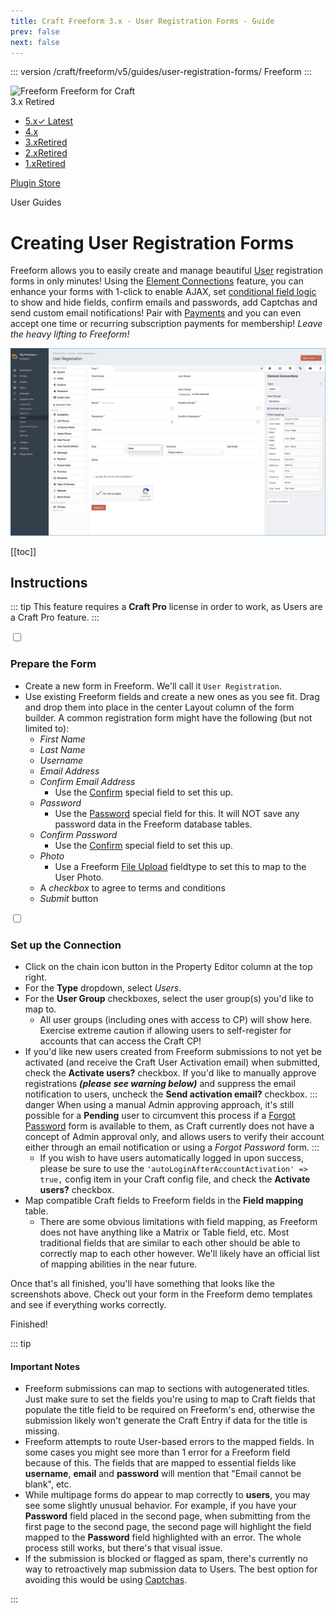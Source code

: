 ```yaml
---
title: Craft Freeform 3.x - User Registration Forms - Guide
prev: false
next: false
---
```


<meta property="og:image" content="https://docs.solspace.com/extras/social/craft/freeform/freeform.png" />

::: version /craft/freeform/v5/guides/user-registration-forms/
Freeform
:::

<div id="pr-heading">
    <img src="https://docs.solspace.com/extras/icons/products/freeform-icon.png" alt="Freeform" class="pr-image">
    <span class="pr-name">Freeform</span>
    <span class="pr-category">for Craft</span>
    <div class="pr-v-wrapper">
        <div class="pr-v">
            <span class="pr-v-v">3.x</span>
            <span class="pr-v-type pr-retired">Retired</span>
            <span class="pr-v-arrow arrow down"></span>
        </div>
        <ul class="pr-v-list">
            <li><a href="/craft/freeform/v5/">5.x<span class="pr-v-type pr-latest">✓ Latest</span></a></li>
            <li><a href="/craft/freeform/v4/">4.x</a></li>
            <li><a href="/craft/freeform/v3/">3.x<span class="pr-v-type pr-retired">Retired</span></a></li>
            <li><a href="/craft/freeform/v2/">2.x<span class="pr-v-type pr-retired">Retired</span></a></li>
            <li><a href="/craft/freeform/v1/">1.x<span class="pr-v-type pr-retired">Retired</span></a></li>
        </ul>
    </div>
    <div class="pr-buy">
        <a href="https://plugins.craftcms.com/freeform" class="button button-blue"><span class="external-url">Plugin Store</span></a>
    </div>
</div>

<span class="page-section">User Guides</span>

# Creating User Registration Forms <Badge type="pro" text="Pro" />
Freeform allows you to easily create and manage beautiful [User](https://craftcms.com/docs/3.x/user-management.html#public-registration) registration forms in only minutes! Using the [Element Connections](../integrations/elements/#craft-users) feature, you can enhance your forms with 1-click to enable AJAX, set [conditional field logic](../overview/conditional-rules.md) to show and hide fields, confirm emails and passwords, add Captchas and send custom email notifications! Pair with [Payments](../integrations/payments/README.md) and you can even accept one time or recurring subscription payments for membership! _Leave the heavy lifting to Freeform!_

![Form Builder - User Registration Forms](../images/cp_forms-composer-connections-users2.png)


[[toc]]


<div class="content-block">

## Instructions

::: tip
This feature requires a **Craft Pro** license in order to work, as Users are a Craft Pro feature.
:::

<div class="step">
<label for="step1"><input type="checkbox" class="step-check" id="step1">

### Prepare the Form

</label>

- Create a new form in Freeform. We'll call it `User Registration`.
- Use existing Freeform fields and create a new ones as you see fit. Drag and drop them into place in the center Layout column of the form builder. A common registration form might have the following (but not limited to):
    - _First Name_
    - _Last Name_
    - _Username_
    - _Email Address_
    - _Confirm Email Address_
        - Use the [Confirm](../overview/fields/#confirm) special field to set this up.
    - _Password_
        - Use the [Password](../overview/fields/#password) special field for this. It will NOT save any password data in the Freeform database tables.
    - _Confirm Password_
        - Use the [Confirm](../overview/fields/#confirm) special field to set this up.
    - _Photo_
        - Use a Freeform [File Upload](../overview/fields/#file-upload) fieldtype to set this to map to the User Photo.
    - A _checkbox_ to agree to terms and conditions
    - _Submit_ button

</div>

<div class="step">
<label for="step2"><input type="checkbox" class="step-check" id="step2">

### Set up the Connection

</label>

- Click on the chain icon button in the Property Editor column at the top right.
- For the **Type** dropdown, select *Users*.
- For the **User Group** checkboxes, select the user group(s) you'd like to map to.
    - All user groups (including ones with access to CP) will show here. Exercise extreme caution if allowing users to self-register for accounts that can access the Craft CP!
- If you'd like new users created from Freeform submissions to not yet be activated (and receive the Craft User Activation email) when submitted, check the **Activate users?** checkbox. If you'd like to manually approve registrations _**(please see warning below)**_ and suppress the email notification to users, uncheck the **Send activation email?** checkbox.
    ::: danger
    When using a manual Admin approving approach, it's still possible for a **Pending** user to circumvent this process if a [Forgot Password](https://craftcms.com/knowledge-base/front-end-user-accounts#reset-password-forms) form is available to them, as Craft currently does not have a concept of Admin approval only, and allows users to verify their account either through an email notification or using a *Forgot Password* form.
    :::
    - If you wish to have users automatically logged in upon success, please be sure to use the `'autoLoginAfterAccountActivation' => true,` config item in your Craft config file, and check the **Activate users?** checkbox.
- Map compatible Craft fields to Freeform fields in the **Field mapping** table.
    - There are some obvious limitations with field mapping, as Freeform does not have anything like a Matrix or Table field, etc. Most traditional fields that are similar to each other should be able to correctly map to each other however. We'll likely have an official list of mapping abilities in the near future.

Once that's all finished, you'll have something that looks like the screenshots above. Check out your form in the Freeform demo templates and see if everything works correctly.

</div>

<div class="step-finished">Finished!</div>

::: tip

#### Important Notes

- Freeform submissions can map to sections with autogenerated titles. Just make sure to set the fields you're using to map to Craft fields that populate the title field to be required on Freeform's end, otherwise the submission likely won't generate the Craft Entry if data for the title is missing.
- Freeform attempts to route User-based errors to the mapped fields. In some cases you might see more than 1 error for a Freeform field because of this. The fields that are mapped to essential fields like **username**, **email** and **password** will mention that "Email cannot be blank", etc.
- While multipage forms do appear to map correctly to **users**, you may see some slightly unusual behavior. For example, if you have your **Password** field placed in the second page, when submitting from the first page to the second page, the second page will highlight the field mapped to the **Password** field highlighted with an error. The whole process still works, but there's that visual issue.
- If the submission is blocked or flagged as spam, there's currently no way to retroactively map submission data to Users. The best option for avoiding this would be using [Captchas](../overview/fields/#captcha).

:::

</div>